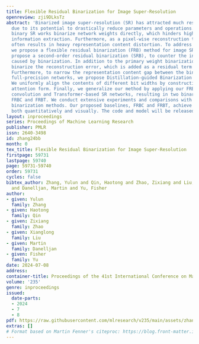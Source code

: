 ```yaml
---
title: Flexible Residual Binarization for Image Super-Resolution
openreview: zji9DLksTz
abstract: 'Binarized image super-resolution (SR) has attracted much research attention
  due to its potential to drastically reduce parameters and operations. However, most
  binary SR works binarize network weights directly, which hinders high-frequency
  information extraction. Furthermore, as a pixel-wise reconstruction task, binarization
  often results in heavy representation content distortion. To address these issues,
  we propose a flexible residual binarization (FRB) method for image SR. We first
  propose a second-order residual binarization (SRB), to counter the information loss
  caused by binarization. In addition to the primary weight binarization, we also
  binarize the reconstruction error, which is added as a residual term in the prediction.
  Furthermore, to narrow the representation content gap between the binarized and
  full-precision networks, we propose Distillation-guided Binarization Training (DBT).
  We uniformly align the contents of different bit widths by constructing a normalized
  attention form. Finally, we generalize our method by applying our FRB to binarize
  convolution and Transformer-based SR networks, resulting in two binary baselines:
  FRBC and FRBT. We conduct extensive experiments and comparisons with recent leading
  binarization methods. Our proposed baselines, FRBC and FRBT, achieve superior performance
  both quantitatively and visually. The code and model will be released.'
layout: inproceedings
series: Proceedings of Machine Learning Research
publisher: PMLR
issn: 2640-3498
id: zhang24bb
month: 0
tex_title: Flexible Residual Binarization for Image Super-Resolution
firstpage: 59731
lastpage: 59740
page: 59731-59740
order: 59731
cycles: false
bibtex_author: Zhang, Yulun and Qin, Haotong and Zhao, Zixiang and Liu, Xianglong
  and Danelljan, Martin and Yu, Fisher
author:
- given: Yulun
  family: Zhang
- given: Haotong
  family: Qin
- given: Zixiang
  family: Zhao
- given: Xianglong
  family: Liu
- given: Martin
  family: Danelljan
- given: Fisher
  family: Yu
date: 2024-07-08
address:
container-title: Proceedings of the 41st International Conference on Machine Learning
volume: '235'
genre: inproceedings
issued:
  date-parts:
  - 2024
  - 7
  - 8
pdf: https://raw.githubusercontent.com/mlresearch/v235/main/assets/zhang24bb/zhang24bb.pdf
extras: []
# Format based on Martin Fenner's citeproc: https://blog.front-matter.io/posts/citeproc-yaml-for-bibliographies/
---
```

